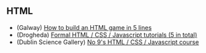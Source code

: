 ## HTML

  - (Galway) [How to build an HTML game in 5
    lines](HTML-Galway-1.md)
  - (Drogheda) [Formal HTML / CSS / Javascript tutorials (5 in
    total)](HTML-Drogheda-1.md)
  - (Dublin Science Gallery) [No 9's HTML / CSS / Javascript
    course](HTML-DublinSG-1.md)
